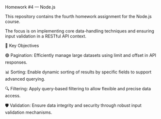 
Homework #4 — Node.js

This repository contains the fourth homework assignment for the Node.js course.

The focus is on implementing core data-handling techniques 
and ensuring input validation in a RESTful API context.

🔧 Key Objectives

🟢 Pagination: Efficiently manage large datasets using limit and offset in API responses.

📊 Sorting: Enable dynamic sorting of results by specific fields to support advanced querying.

🔍 Filtering: Apply query-based filtering to allow flexible and precise data access.

🛡️ Validation: Ensure data integrity and security through robust input validation mechanisms. 
